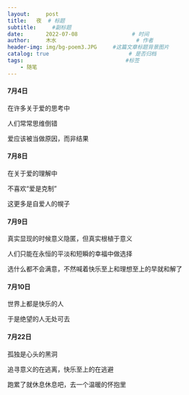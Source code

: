 ```yaml
---
layout:     post                       
title:   夜  # 标题
subtitle:     #副标题
date:       2022-07-08                 # 时间
author:     木水                         # 作者
header-img: img/bg-poem3.JPG     #这篇文章标题背景图片
catalog: true                         # 是否归档
tags:                                #标签
    - 随笔
---
```

#### 7月4日
在许多关于爱的思考中

人们常常思维倒错

爱应该被当做原因，而非结果

#### 7月8日
在关于爱的理解中

不喜欢“爱是克制”

这更多是自爱人的幌子

#### 7月9日
真实显现的时候意义隐匿，但真实根植于意义

人们只能在永恒的平淡和短瞬的幸福中做选择

选什么都不会满意，不然喊着快乐至上和理想至上的早就和解了

#### 7月10日
世界上都是快乐的人

于是绝望的人无处可去

#### 7月22日
孤独是心头的黑洞

追寻意义的在逃离，快乐至上的在逃避

跑累了就休息休息吧，去一个温暖的怀抱里

####
